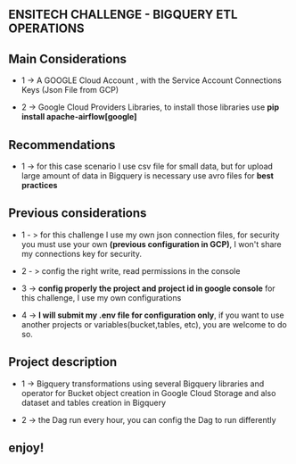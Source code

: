 ## ENSITECH CHALLENGE - BIGQUERY ETL OPERATIONS

## Main Considerations

* 1 ->  A GOOGLE Cloud Account , with the Service Account Connections Keys (Json File from GCP)

* 2 ->  Google Cloud Providers Libraries, to install those libraries use **__pip install apache-airflow[google]__**

## Recommendations

* 1 -> for this case scenario I use csv file for small data, but for upload large amount of data in Bigquery is necessary use avro files for **__best practices__**

 

## Previous considerations
 * 1 - > for this challenge I use my own json connection files, for security you must use your own **__(previous configuration in GCP)__**, I won't share my connections key for security.

 * 2 - > config the right write, read permissions in the console
 
 * 3 -> **__config properly the project and project id in google console__** for this challenge, I use  my own configurations

 * 4 -> **__I will submit my .env file for configuration only__**, if you want to use another projects or variables(bucket,tables, etc), you are welcome to do so.

 
## Project description

* 1 -> Bigquery transformations using several Bigquery libraries and operator for Bucket object creation in Google Cloud Storage and also dataset and tables creation in Bigquery

* 2 -> the Dag run every hour, you can config the Dag to run differently

## enjoy!
